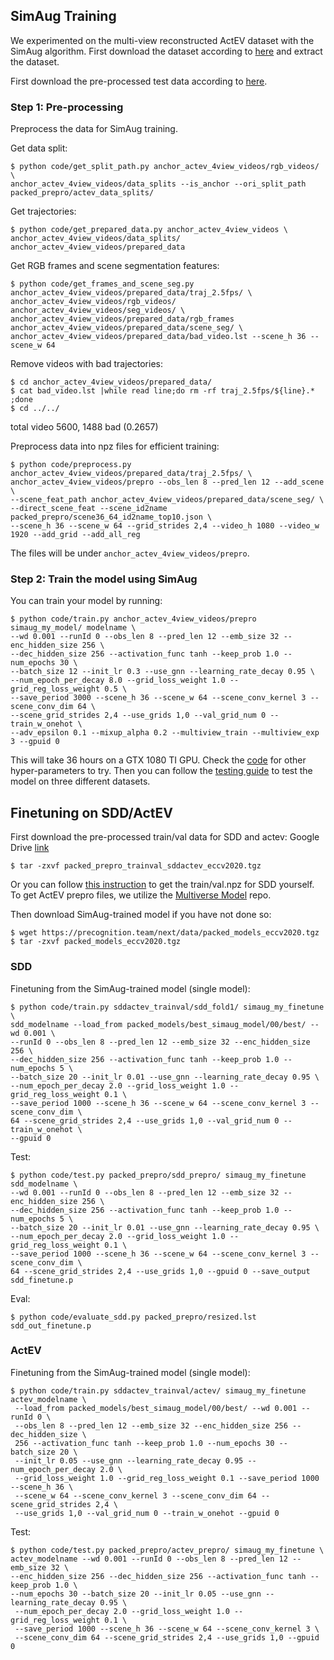## SimAug Training
We experimented on the multi-view reconstructed ActEV dataset with the SimAug algorithm. First download the dataset according to [here](./README.md#dataset) and extract the dataset.

First download the pre-processed test data according to [here](./TESTING.md#single-future-trajectory-prediction).

### Step 1: Pre-processing
Preprocess the data for SimAug training.

Get data split:
```
$ python code/get_split_path.py anchor_actev_4view_videos/rgb_videos/ \
anchor_actev_4view_videos/data_splits --is_anchor --ori_split_path packed_prepro/actev_data_splits/
```

Get trajectories:
```
$ python code/get_prepared_data.py anchor_actev_4view_videos \
anchor_actev_4view_videos/data_splits/ anchor_actev_4view_videos/prepared_data
```

Get RGB frames and scene segmentation features:
```
$ python code/get_frames_and_scene_seg.py anchor_actev_4view_videos/prepared_data/traj_2.5fps/ \
anchor_actev_4view_videos/rgb_videos/ anchor_actev_4view_videos/seg_videos/ \
anchor_actev_4view_videos/prepared_data/rgb_frames anchor_actev_4view_videos/prepared_data/scene_seg/ \
anchor_actev_4view_videos/prepared_data/bad_video.lst --scene_h 36 --scene_w 64
```

Remove videos with bad trajectories:
```
$ cd anchor_actev_4view_videos/prepared_data/
$ cat bad_video.lst |while read line;do rm -rf traj_2.5fps/${line}.* ;done
$ cd ../../
```
total video 5600, 1488 bad (0.2657)

Preprocess data into npz files for efficient training:
```
$ python code/preprocess.py anchor_actev_4view_videos/prepared_data/traj_2.5fps/ \
anchor_actev_4view_videos/prepro --obs_len 8 --pred_len 12 --add_scene \
--scene_feat_path anchor_actev_4view_videos/prepared_data/scene_seg/ \
--direct_scene_feat --scene_id2name packed_prepro/scene36_64_id2name_top10.json \
--scene_h 36 --scene_w 64 --grid_strides 2,4 --video_h 1080 --video_w 1920 --add_grid --add_all_reg
```

The files will be under `anchor_actev_4view_videos/prepro`.

### Step 2: Train the model using SimAug
You can train your model by running:

```
$ python code/train.py anchor_actev_4view_videos/prepro simaug_my_model/ modelname \
--wd 0.001 --runId 0 --obs_len 8 --pred_len 12 --emb_size 32 --enc_hidden_size 256 \
--dec_hidden_size 256 --activation_func tanh --keep_prob 1.0 --num_epochs 30 \
--batch_size 12 --init_lr 0.3 --use_gnn --learning_rate_decay 0.95 \
--num_epoch_per_decay 8.0 --grid_loss_weight 1.0 --grid_reg_loss_weight 0.5 \
--save_period 3000 --scene_h 36 --scene_w 64 --scene_conv_kernel 3 --scene_conv_dim 64 \
--scene_grid_strides 2,4 --use_grids 1,0 --val_grid_num 0 --train_w_onehot \
--adv_epsilon 0.1 --mixup_alpha 0.2 --multiview_train --multiview_exp 3 --gpuid 0
```

This will take 36 hours on a GTX 1080 TI GPU. Check the [code](code/train.py) for other hyper-parameters to try. Then you can follow the [testing guide](TESTING.md) to test the model on three different datasets.


## Finetuning on SDD/ActEV

First download the pre-processed train/val data for SDD and actev:
Google Drive [link](https://drive.google.com/file/d/1U7--eOKdjrfwLk9uqgr6jcCsRoAF8YtS/view?usp=sharing)
```
$ tar -zxvf packed_prepro_trainval_sddactev_eccv2020.tgz
```

Or you can follow [this instruction](PREPRO.md) to get the train/val.npz for SDD yourself. To get ActEV prepro files, we utilize the [Multiverse Model](https://github.com/JunweiLiang/Multiverse/blob/master/TRAINING.md#step-1-preprocess) repo.

Then download SimAug-trained model if you have not done so:
```
$ wget https://precognition.team/next/data/packed_models_eccv2020.tgz
$ tar -zxvf packed_models_eccv2020.tgz
```

### SDD

Finetuning from the SimAug-trained model (single model):
```
$ python code/train.py sddactev_trainval/sdd_fold1/ simaug_my_finetune \
sdd_modelname --load_from packed_models/best_simaug_model/00/best/ --wd 0.001 \
--runId 0 --obs_len 8 --pred_len 12 --emb_size 32 --enc_hidden_size 256 \
--dec_hidden_size 256 --activation_func tanh --keep_prob 1.0 --num_epochs 5 \
--batch_size 20 --init_lr 0.01 --use_gnn --learning_rate_decay 0.95 \
--num_epoch_per_decay 2.0 --grid_loss_weight 1.0 --grid_reg_loss_weight 0.1 \
--save_period 1000 --scene_h 36 --scene_w 64 --scene_conv_kernel 3 --scene_conv_dim \
64 --scene_grid_strides 2,4 --use_grids 1,0 --val_grid_num 0 --train_w_onehot \
--gpuid 0
```

Test:
```
$ python code/test.py packed_prepro/sdd_prepro/ simaug_my_finetune sdd_modelname \
--wd 0.001 --runId 0 --obs_len 8 --pred_len 12 --emb_size 32 --enc_hidden_size 256 \
--dec_hidden_size 256 --activation_func tanh --keep_prob 1.0 --num_epochs 5 \
--batch_size 20 --init_lr 0.01 --use_gnn --learning_rate_decay 0.95 \
--num_epoch_per_decay 2.0 --grid_loss_weight 1.0 --grid_reg_loss_weight 0.1 \
--save_period 1000 --scene_h 36 --scene_w 64 --scene_conv_kernel 3 --scene_conv_dim \
64 --scene_grid_strides 2,4 --use_grids 1,0 --gpuid 0 --save_output sdd_finetune.p
```

Eval:
```
$ python code/evaluate_sdd.py packed_prepro/resized.lst sdd_out_finetune.p
```

### ActEV

Finetuning from the SimAug-trained model (single model):
```
$ python code/train.py sddactev_trainval/actev/ simaug_my_finetune actev_modelname \
 --load_from packed_models/best_simaug_model/00/best/ --wd 0.001 --runId 0 \
 --obs_len 8 --pred_len 12 --emb_size 32 --enc_hidden_size 256 --dec_hidden_size \
 256 --activation_func tanh --keep_prob 1.0 --num_epochs 30 --batch_size 20 \
 --init_lr 0.05 --use_gnn --learning_rate_decay 0.95 --num_epoch_per_decay 2.0 \
 --grid_loss_weight 1.0 --grid_reg_loss_weight 0.1 --save_period 1000 --scene_h 36 \
 --scene_w 64 --scene_conv_kernel 3 --scene_conv_dim 64 --scene_grid_strides 2,4 \
 --use_grids 1,0 --val_grid_num 0 --train_w_onehot --gpuid 0
```

Test:
```
$ python code/test.py packed_prepro/actev_prepro/ simaug_my_finetune \
actev_modelname --wd 0.001 --runId 0 --obs_len 8 --pred_len 12 --emb_size 32 \
--enc_hidden_size 256 --dec_hidden_size 256 --activation_func tanh --keep_prob 1.0 \
--num_epochs 30 --batch_size 20 --init_lr 0.05 --use_gnn --learning_rate_decay 0.95 \
 --num_epoch_per_decay 2.0 --grid_loss_weight 1.0 --grid_reg_loss_weight 0.1 \
 --save_period 1000 --scene_h 36 --scene_w 64 --scene_conv_kernel 3 \
 --scene_conv_dim 64 --scene_grid_strides 2,4 --use_grids 1,0 --gpuid 0
```
